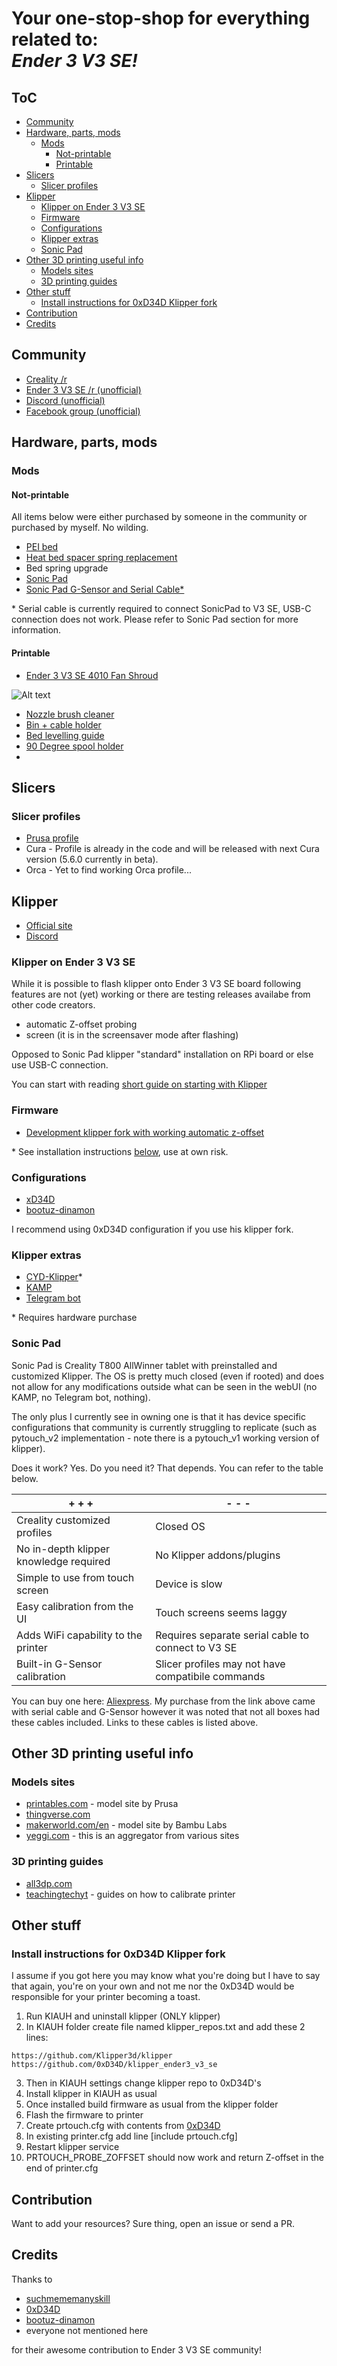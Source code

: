 <!-- omit in toc -->
# Your one-stop-shop for everything related to:<br>***Ender 3 V3 SE!***

<!-- omit in toc -->
## ToC

- [Community](#community)
- [Hardware, parts, mods](#hardware-parts-mods)
  - [Mods](#mods)
    - [Not-printable](#not-printable)
    - [Printable](#printable)
- [Slicers](#slicers)
  - [Slicer profiles](#slicer-profiles)
- [Klipper](#klipper)
  - [Klipper on Ender 3 V3 SE](#klipper-on-ender-3-v3-se)
  - [Firmware](#firmware)
  - [Configurations](#configurations)
  - [Klipper extras](#klipper-extras)
  - [Sonic Pad](#sonic-pad)
- [Other 3D printing useful info](#other-3d-printing-useful-info)
  - [Models sites](#models-sites)
  - [3D printing guides](#3d-printing-guides)
- [Other stuff](#other-stuff)
  - [Install instructions for 0xD34D Klipper fork](#install-instructions-for-0xd34d-klipper-fork)
- [Contribution](#contribution)
- [Credits](#credits)

## Community

- [Creality /r](https://www.reddit.com/r/Creality/)
- [Ender 3 V3 SE /r (unofficial)](https://www.reddit.com/r/Ender3V3SE/)
- [Discord (unofficial)](https://discord.gg/gYyN3zJEW6)
- [Facebook group (unofficial)](https://www.facebook.com/groups/347538964267031)

## Hardware, parts, mods

### Mods

#### Not-printable

All items below were either purchased by someone in the community or purchased by myself. No wilding.

- [PEI bed](https://www.aliexpress.com/item/1005005815144081.html)
- [Heat bed spacer spring replacement](https://www.aliexpress.com/item/33000090210.html)
- Bed spring upgrade
- [Sonic Pad](https://www.aliexpress.com/item/1005005573923853.html)
- [Sonic Pad G-Sensor and Serial Cable*](https://www.aliexpress.com/item/1005005135181819.html)

\* Serial cable is currently required to connect SonicPad to V3 SE, USB-C connection does not work. Please refer to Sonic Pad section for more information.

#### Printable

- [Ender 3 V3 SE 4010 Fan Shroud](https://www.printables.com/model/595397-ender-3-v3-se-4010-fan-shroud)

![Alt text](/assets/img/example-printed-shroud.jpg "Shroud")

- [Nozzle brush cleaner](https://www.printables.com/model/625480-brush-mount-for-ender-3-v3-se)
- [Bin + cable holder](https://www.printables.com/model/630264-ender-3-v3-se-bin-cable-holder)
- [Bed levelling guide](https://www.printables.com/model/596800-ender-3-v3-se-bed-leveling-file)
- [90 Degree spool holder](https://www.printables.com/model/572862-ender-3-v3-se-spool-holder)
- 

## Slicers

### Slicer profiles

- [Prusa profile](https://github.com/suchmememanyskill/PrusaSlicer-Ender3-v3-SE-Config)
- Cura - Profile is already in the code and will be released with next Cura version (5.6.0 currently in beta).
- Orca - Yet to find working Orca profile...

## Klipper

- [Official site](https://www.klipper3d.org)
- [Discord](https://discord.klipper3d.org)

### Klipper on Ender 3 V3 SE

While it is possible to flash klipper onto Ender 3 V3 SE board following features are not (yet) working or there are testing releases availabe from other code creators.

- automatic Z-offset probing
- screen (it is in the screensaver mode after flashing)

Opposed to Sonic Pad klipper "standard" installation on RPi board or else use USB-C connection.

You can start with reading [short guide on starting with Klipper](/klipper/README.md)

### Firmware

- [Development klipper fork with working automatic z-offset](https://github.com/0xD34D/klipper_ender3_v3_se)

\* See installation instructions [below](https://github.com/pwlgrzs/awesome-resources-for-ender-3-v3-se#other-stuff), use at own risk.

### Configurations

- [xD34D](https://github.com/0xD34D/ender3-v3-se-klipper-config)
- [bootuz-dinamon](https://github.com/bootuz-dinamon/ender3-v3-se-full-klipper)

I recommend using 0xD34D configuration if you use his klipper fork.

### Klipper extras

- [CYD-Klipper](https://github.com/suchmememanyskill/CYD-Klipper)*
- [KAMP](https://github.com/kyleisah/Klipper-Adaptive-Meshing-Purging)
- [Telegram bot](https://github.com/nlef/moonraker-telegram-bot)

\* Requires hardware purchase

### Sonic Pad

Sonic Pad is Creality T800 AllWinner tablet with preinstalled and customized Klipper. The OS is pretty much closed (even if rooted) and does not allow for any modifications outside what can be seen in the webUI (no KAMP, no Telegram bot, nothing).

The only plus I currently see in owning one is that it has device specific configurations that community is currently struggling to replicate (such as pytouch_v2 implementation - note there is a pytouch_v1 working version of klipper).

Does it work? Yes. Do you need it? That depends. You can refer to the table below.

| + + +                                   | - - -                                               |
|---------------------------------------- |---------------------------------------------------- |
| Creality customized profiles            | Closed OS                                           |
| No in-depth klipper knowledge required  | No Klipper addons/plugins                           |
| Simple to use from touch screen         | Device is slow                                      |
| Easy calibration from the UI            | Touch screens seems laggy                           |
| Adds WiFi capability to the printer     | Requires separate serial cable to connect to V3 SE  |
| Built-in G-Sensor calibration           | Slicer profiles may not have compatibile commands   |

You can buy one here: [Aliexpress](https://www.aliexpress.com/item/1005005573923853.html).
My purchase from the link above came with serial cable and G-Sensor however it was noted that not all boxes had these cables included. Links to these cables is listed above.

## Other 3D printing useful info

### Models sites

- [printables.com](https://www.printables.com/) - model site by Prusa
- [thingverse.com](https://www.thingiverse.com/)
- [makerworld.com/en](https://makerworld.com/en) - model site by Bambu Labs
- [yeggi.com](https://www.yeggi.com/) - this is an aggregator from various sites

### 3D printing guides

- [all3dp.com](https://all3dp.com/)
- [teachingtechyt](https://teachingtechyt.github.io) - guides on how to calibrate printer

## Other stuff

### Install instructions for 0xD34D Klipper fork

I assume if you got here you may know what you're doing but I have to say that again, you're on your own and not me nor the 0xD34D would be responsible for your printer becoming a toast.

1. Run KIAUH and uninstall klipper (ONLY klipper)
2. In KIAUH folder create file named klipper_repos.txt and add these 2 lines:

```text
https://github.com/Klipper3d/klipper
https://github.com/0xD34D/klipper_ender3_v3_se
```

3. Then in KIAUH settings change klipper repo to 0xD34D's
4. Install klipper in KIAUH as usual
5. Once installed build firmware as usual from the klipper folder
6. Flash the firmware to printer
7. Create prtouch.cfg with contents from [0xD34D](https://github.com/0xD34D/ender3-v3-se-klipper-config/blob/main/prtouch.cfg)
8. In existing printer.cfg add line [include prtouch.cfg]
9. Restart klipper service
10. PRTOUCH_PROBE_ZOFFSET should now work and return Z-offset in the end of printer.cfg

## Contribution

Want to add your resources? Sure thing, open an issue or send a PR.

## Credits

Thanks to

- [suchmememanyskill](https://github.com/suchmememanyskill)
- [0xD34D](https://github.com/0xD34D)
- [bootuz-dinamon](https://github.com/bootuz-dinamon)
- everyone not mentioned here

for their awesome contribution to Ender 3 V3 SE community!
